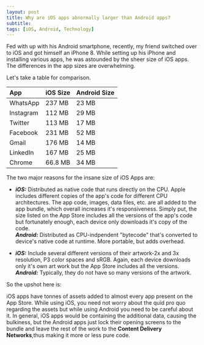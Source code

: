 ```yaml
---
layout: post
title: Why are iOS apps abnormally larger than Android apps?
subtitle: 
tags: [iOS, Android, Technology]
---
```

Fed with up with his Android smartphone, recently, my friend switched over to iOS and got himself an iPhone 8. While setting up his iPhone and installing various apps, he was astounded by the sheer size of iOS apps. The differences in the app sizes are overwhelming.

Let's take a table for comparison.

| App | iOS Size | Android Size |
| :------ |:--- | :--- |
| WhatsApp | 237 MB | 23 MB |
| Instagram | 112 MB | 29 MB |
| Twitter | 113 MB | 17 MB |
| Facebook | 231 MB | 52 MB |
| Gmail | 176 MB | 14 MB |
| LinkedIn | 167 MB | 25 MB |
| Chrome | 66.8 MB | 34 MB |

The two major reasons for the insane size of iOS Apps are:

- ***iOS:*** Distributed as native code that runs directly on the CPU. Apple includes different copies of the app's code for different CPU architectures. The app code, images, data files, etc. are all added to the app bundle, which overall increases it's responsiveness. Simply put, the size listed on the App Store includes all the versions of the app's code but fortunately enough, each device only downloads it's copy of the code.<br>
***Android:*** Distributed as CPU-indpendent "bytecode" that's converted to device's native code at runtime. More portable, but adds overhead.

- ***iOS:*** Include several different versions of their artwork-2x and 3x resolution, P3 color spaces and sRGB. Again, each device downloads only it's own art work but the App Store includes all the versions.<br>
***Android:*** Typically, they do not have so many versions of the artwork.

So the upshot here is:

iOS apps have tonnes of assets added to almost every app present on the App Store. While using iOS, you need not worry about the quid pro quo regarding the assets but while using Android you need to be careful about it. In general, iOS apps would be containing the additional data, causing the bulkiness, but the Android apps just lock their opening screens to the bundle and leave the rest of the work to the **Content Delivery Networks**,thus making it more or less pure code.  
